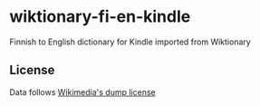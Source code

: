 # wiktionary-fi-en-kindle
Finnish to English dictionary for Kindle imported from Wiktionary

## License
Data follows [Wikimedia's dump license](https://dumps.wikimedia.org/legal.html)